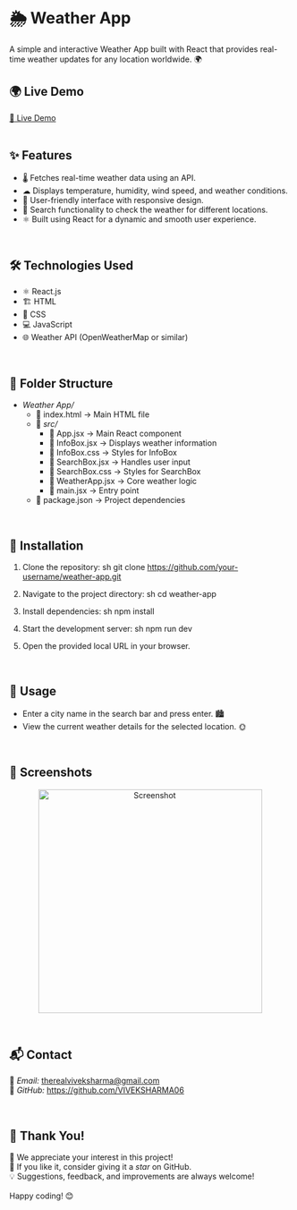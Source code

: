 # 🌦 Weather App

A simple and interactive Weather App built with React that provides real-time weather updates for any location worldwide. 🌍
<br>

## 🌍 Live Demo  
[🔗 Live Demo](#) 
<br>
<br>

## ✨ Features
- 🌡 Fetches real-time weather data using an API.
- ☁ Displays temperature, humidity, wind speed, and weather conditions.
- 📱 User-friendly interface with responsive design.
- 🔎 Search functionality to check the weather for different locations.
- ⚛ Built using React for a dynamic and smooth user experience.
<br>

## 🛠 Technologies Used
- ⚛ React.js
- 🏗 HTML
- 🎨 CSS
- 💻 JavaScript
- 🌐 Weather API (OpenWeatherMap or similar)
<br>

## 📂 Folder Structure  

- *Weather App/*  
  - 📄 index.html → Main HTML file 
  - 📁 *src/*  
    - 📄 App.jsx → Main React component  
    - 📄 InfoBox.jsx → Displays weather information  
    - 📄 InfoBox.css → Styles for InfoBox  
    - 📄 SearchBox.jsx → Handles user input  
    - 📄 SearchBox.css → Styles for SearchBox  
    - 📄 WeatherApp.jsx → Core weather logic  
    - 📄 main.jsx → Entry point  
  - 📄 package.json → Project dependencies  
<br>

## 🚀 Installation
1. Clone the repository:
   sh
   git clone https://github.com/your-username/weather-app.git
    
2. Navigate to the project directory:
   sh
   cd weather-app
    
3. Install dependencies:
   sh
   npm install
    
4. Start the development server:
   sh
   npm run dev
    
5. Open the provided local URL in your browser.
<br>

## 📌 Usage  
- Enter a city name in the search bar and press enter. 🏙  
- View the current weather details for the selected location. 🌞   
<br>

## 📸 Screenshots  
<p align="center">
  <img src="https://github.com/user-attachments/assets/88ae2b2d-ed7a-4fb7-86a0-627ceaaceec2" alt="Screenshot" width="400"/>
</p>
<br>

## 📬 Contact  
📧 *Email:* therealviveksharma@gmail.com  
🐙 *GitHub:* https://github.com/VIVEKSHARMA06  

<br>

## 🎉 Thank You!  
🚀 We appreciate your interest in this project!  
🌟 If you like it, consider giving it a *star* on GitHub.  
💡 Suggestions, feedback, and improvements are always welcome!  
<br>
Happy coding! 😊
